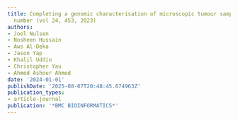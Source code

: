 ```yaml
---
title: Completing a genomic characterisation of microscopic tumour samples with copy
  number (vol 24, 453, 2023)
authors:
- Joel Nulsen
- Nosheen Hussain
- Aws Al-Deka
- Jason Yap
- Khalil Uddin
- Christopher Yau
- Ahmed Ashour Ahmed
date: '2024-01-01'
publishDate: '2025-08-07T20:48:45.674963Z'
publication_types:
- article-journal
publication: '*BMC BIOINFORMATICS*'
---
```

